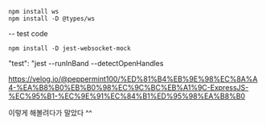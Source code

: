 ```
npm install ws
npm install -D @types/ws
```

-- test code

```
npm install -D jest-websocket-mock
```

"test": "jest --runInBand --detectOpenHandles

https://velog.io/@peppermint100/%ED%81%B4%EB%9E%98%EC%8A%A4-%EA%B8%B0%EB%B0%98%EC%9C%BC%EB%A1%9C-ExpressJS-%EC%95%B1-%EC%9E%91%EC%84%B1%ED%95%98%EA%B8%B0

이렇게 해볼려다가 말았다 ^^
